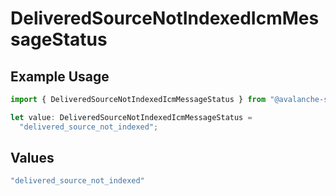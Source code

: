# DeliveredSourceNotIndexedIcmMessageStatus

## Example Usage

```typescript
import { DeliveredSourceNotIndexedIcmMessageStatus } from "@avalanche-sdk/devtools/models/components";

let value: DeliveredSourceNotIndexedIcmMessageStatus =
  "delivered_source_not_indexed";
```

## Values

```typescript
"delivered_source_not_indexed"
```